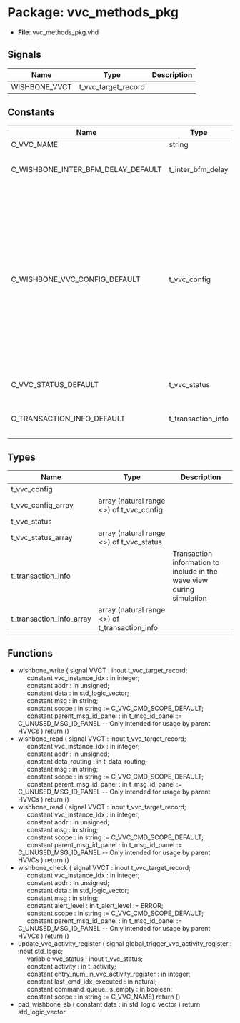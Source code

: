 # Package: vvc_methods_pkg

- **File**: vvc_methods_pkg.vhd
## Signals

| Name          | Type                | Description |
| ------------- | ------------------- | ----------- |
| WISHBONE_VVCT | t_vvc_target_record |             |
## Constants

| Name                               | Type               | Value                                                                                                                                                                                                                                                                                                                                                                                                                                                                                                                                                                                                                                                                                                                                                                                                                                                                                                                                                                                                                                                                                                                               | Description                       |
| ---------------------------------- | ------------------ | ----------------------------------------------------------------------------------------------------------------------------------------------------------------------------------------------------------------------------------------------------------------------------------------------------------------------------------------------------------------------------------------------------------------------------------------------------------------------------------------------------------------------------------------------------------------------------------------------------------------------------------------------------------------------------------------------------------------------------------------------------------------------------------------------------------------------------------------------------------------------------------------------------------------------------------------------------------------------------------------------------------------------------------------------------------------------------------------------------------------------------------- | --------------------------------- |
| C_VVC_NAME                         | string             |  "WISHBONE_VVC"                                                                                                                                                                                                                                                                                                                                                                                                                                                                                                                                                                                                                                                                                                                                                                                                                                                                                                                                                                                                                                                                                                                     |                                   |
| C_WISHBONE_INTER_BFM_DELAY_DEFAULT | t_inter_bfm_delay  |  (     delay_type                          => NO_DELAY,<br><span style="padding-left:20px">     delay_in_time                       => 0 ns,<br><span style="padding-left:20px">     inter_bfm_delay_violation_severity  => WARNING   )                                                                                                                                                                                                                                                                                                                                                                                                                                                                                                                                                                                                                                                                                                                                                                                                                                                                                             | Type found in UVVM-Util types_pkg |
| C_WISHBONE_VVC_CONFIG_DEFAULT      | t_vvc_config       |  (     inter_bfm_delay                       => C_WISHBONE_INTER_BFM_DELAY_DEFAULT,<br><span style="padding-left:20px">     cmd_queue_count_max                   => C_CMD_QUEUE_COUNT_MAX,<br><span style="padding-left:20px">     cmd_queue_count_threshold             => C_CMD_QUEUE_COUNT_THRESHOLD,<br><span style="padding-left:20px">     cmd_queue_count_threshold_severity    => C_CMD_QUEUE_COUNT_THRESHOLD_SEVERITY,<br><span style="padding-left:20px">     result_queue_count_max                => C_RESULT_QUEUE_COUNT_MAX,<br><span style="padding-left:20px">     result_queue_count_threshold_severity => C_RESULT_QUEUE_COUNT_THRESHOLD_SEVERITY,<br><span style="padding-left:20px">     result_queue_count_threshold          => C_RESULT_QUEUE_COUNT_THRESHOLD,<br><span style="padding-left:20px">     bfm_config                            => C_WISHBONE_BFM_CONFIG_DEFAULT,<br><span style="padding-left:20px">     msg_id_panel                          => C_VVC_MSG_ID_PANEL_DEFAULT,<br><span style="padding-left:20px">     parent_msg_id_panel                   => C_VVC_MSG_ID_PANEL_DEFAULT   ) |                                   |
| C_VVC_STATUS_DEFAULT               | t_vvc_status       |  (     current_cmd_idx      => 0,<br><span style="padding-left:20px">     previous_cmd_idx     => 0,<br><span style="padding-left:20px">     pending_cmd_cnt      => 0   )                                                                                                                                                                                                                                                                                                                                                                                                                                                                                                                                                                                                                                                                                                                                                                                                                                                                                                                                                          |                                   |
| C_TRANSACTION_INFO_DEFAULT         | t_transaction_info |  (     -- Example:     operation           =>  NO_OPERATION,<br><span style="padding-left:20px">     addr                => (others => '0'),<br><span style="padding-left:20px">     data                => (others => '0'),<br><span style="padding-left:20px">     msg                 => (others => ' ')   )                                                                                                                                                                                                                                                                                                                                                                                                                                                                                                                                                                                                                                                                                                                                                                                                                     |                                   |
## Types

| Name                     | Type                                            | Description                                                           |
| ------------------------ | ----------------------------------------------- | --------------------------------------------------------------------- |
| t_vvc_config             |                                                 |                                                                       |
| t_vvc_config_array       | array (natural range <>) of t_vvc_config        |                                                                       |
| t_vvc_status             |                                                 |                                                                       |
| t_vvc_status_array       | array (natural range <>) of t_vvc_status        |                                                                       |
| t_transaction_info       |                                                 | Transaction information to include in the wave view during simulation |
| t_transaction_info_array | array (natural range <>) of t_transaction_info  |                                                                       |
## Functions
- wishbone_write <font id="function_arguments">( signal   VVCT                : inout t_vvc_target_record;<br><span style="padding-left:20px"> constant vvc_instance_idx    : in    integer;<br><span style="padding-left:20px"> constant addr                : in    unsigned;<br><span style="padding-left:20px"> constant data                : in    std_logic_vector;<br><span style="padding-left:20px"> constant msg                 : in    string;<br><span style="padding-left:20px"> constant scope               : in    string         := C_VVC_CMD_SCOPE_DEFAULT;<br><span style="padding-left:20px"> constant parent_msg_id_panel : in    t_msg_id_panel := C_UNUSED_MSG_ID_PANEL -- Only intended for usage by parent HVVCs ) </font> <font id="function_return">return ()</font>
- wishbone_read <font id="function_arguments">( signal   VVCT                : inout t_vvc_target_record;<br><span style="padding-left:20px"> constant vvc_instance_idx    : in    integer;<br><span style="padding-left:20px"> constant addr                : in    unsigned;<br><span style="padding-left:20px"> constant data_routing        : in    t_data_routing;<br><span style="padding-left:20px"> constant msg                 : in    string;<br><span style="padding-left:20px"> constant scope               : in    string         := C_VVC_CMD_SCOPE_DEFAULT;<br><span style="padding-left:20px"> constant parent_msg_id_panel : in    t_msg_id_panel := C_UNUSED_MSG_ID_PANEL -- Only intended for usage by parent HVVCs ) </font> <font id="function_return">return ()</font>
- wishbone_read <font id="function_arguments">( signal   VVCT                : inout t_vvc_target_record;<br><span style="padding-left:20px"> constant vvc_instance_idx    : in    integer;<br><span style="padding-left:20px"> constant addr                : in    unsigned;<br><span style="padding-left:20px"> constant msg                 : in    string;<br><span style="padding-left:20px"> constant scope               : in    string         := C_VVC_CMD_SCOPE_DEFAULT;<br><span style="padding-left:20px"> constant parent_msg_id_panel : in    t_msg_id_panel := C_UNUSED_MSG_ID_PANEL -- Only intended for usage by parent HVVCs ) </font> <font id="function_return">return ()</font>
- wishbone_check <font id="function_arguments">( signal   VVCT                : inout t_vvc_target_record;<br><span style="padding-left:20px"> constant vvc_instance_idx    : in    integer;<br><span style="padding-left:20px"> constant addr                : in    unsigned;<br><span style="padding-left:20px"> constant data                : in    std_logic_vector;<br><span style="padding-left:20px"> constant msg                 : in    string;<br><span style="padding-left:20px"> constant alert_level         : in    t_alert_level  := ERROR;<br><span style="padding-left:20px"> constant scope               : in    string         := C_VVC_CMD_SCOPE_DEFAULT;<br><span style="padding-left:20px"> constant parent_msg_id_panel : in    t_msg_id_panel := C_UNUSED_MSG_ID_PANEL -- Only intended for usage by parent HVVCs ) </font> <font id="function_return">return ()</font>
- update_vvc_activity_register <font id="function_arguments">( signal global_trigger_vvc_activity_register : inout std_logic;<br><span style="padding-left:20px"> variable vvc_status                         : inout t_vvc_status;<br><span style="padding-left:20px"> constant activity                           : in    t_activity;<br><span style="padding-left:20px"> constant entry_num_in_vvc_activity_register : in    integer;<br><span style="padding-left:20px"> constant last_cmd_idx_executed              : in    natural;<br><span style="padding-left:20px"> constant command_queue_is_empty             : in    boolean;<br><span style="padding-left:20px"> constant scope                              : in    string := C_VVC_NAME) </font> <font id="function_return">return ()</font>
- pad_wishbone_sb <font id="function_arguments">( constant data : in std_logic_vector ) </font> <font id="function_return">return std_logic_vector </font>
